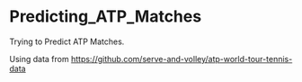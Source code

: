 # Predicting_ATP_Matches
Trying to Predict ATP Matches.

Using data from https://github.com/serve-and-volley/atp-world-tour-tennis-data

